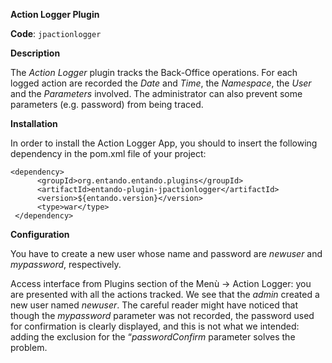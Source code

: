 **Action Logger Plugin**

**Code**: ```jpactionlogger```

**Description**

The _Action Logger_ plugin tracks the Back-Office operations. 
For each logged action are recorded the _Date_ and _Time_, the _Namespace_, the _User_ and the _Parameters_ involved.
The administrator can also prevent some parameters (e.g. password) from being traced.

**Installation**

In order to install the Action Logger App, you should to insert the following dependency in the pom.xml file of your project:

```
<dependency>
      <groupId>org.entando.entando.plugins</groupId>
      <artifactId>entando-plugin-jpactionlogger</artifactId>
      <version>${entando.version}</version>
      <type>war</type>
 </dependency>
```

**Configuration**

You have to create a new user whose name and password are _newuser_ and _mypassword_, respectively. 

Access interface from Plugins section of the Menù -> Action Logger: you are presented with all the actions tracked.
We see that the _admin_ created a new user named _newuser_. The careful reader might have noticed that though the _mypassword_ parameter was not recorded, the password used for confirmation is clearly displayed, and this is not what we intended: adding the exclusion for the “_passwordConfirm_ parameter solves the problem.
